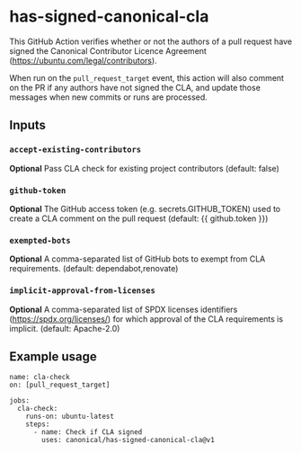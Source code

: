 # has-signed-canonical-cla

This GitHub Action verifies whether or not the authors of a pull request have signed the Canonical Contributor Licence Agreement (https://ubuntu.com/legal/contributors).

When run on the `pull_request_target` event, this action will also comment on the PR if any authors have not signed the CLA, and update those messages when new commits or runs are processed.

## Inputs

### `accept-existing-contributors`

**Optional** Pass CLA check for existing project contributors (default: false)

### `github-token`

**Optional** The GitHub access token (e.g. secrets.GITHUB_TOKEN) used to create a CLA comment on the pull request (default: {{ github.token }})

### `exempted-bots`

**Optional** A comma-separated list of GitHub bots to exempt from CLA requirements. (default: dependabot,renovate)

### `implicit-approval-from-licenses`

**Optional** A comma-separated list of SPDX licenses identifiers (https://spdx.org/licenses/) for which approval of the CLA requirements is implicit. (default: Apache-2.0)

## Example usage

```
name: cla-check
on: [pull_request_target]

jobs:
  cla-check:
    runs-on: ubuntu-latest
    steps:
      - name: Check if CLA signed
        uses: canonical/has-signed-canonical-cla@v1
```
